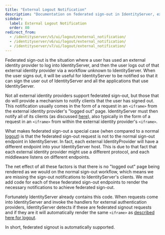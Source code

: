 ```yaml
---
title: "External Logout Notification"
description: "Documentation on federated sign-out in IdentityServer, explaining how external identity provider logout notifications are automatically processed to sign users out across all connected applications."
sidebar:
  label: External Logout Notification
  order: 80
redirect_from:
  - /identityserver/v5/ui/logout/external_notification/
  - /identityserver/v6/ui/logout/external_notification/
  - /identityserver/v7/ui/logout/external_notification/
---
```


Federated sign-out is the situation where a user has used an external identity provider to log into IdentityServer, and
then the user logs out of that external identity provider via a workflow unknown to IdentityServer.
When the user signs out, it will be useful for IdentityServer to be notified so that it can sign the user out of
IdentityServer and all the applications that use IdentityServer.

Not all external identity providers support federated sign-out, but those that do will provide a mechanism to notify
clients that the user has signed out.
This notification usually comes in the form of a request in an `<iframe>` from the external identity provider's "logged
out" page.
IdentityServer must then notify all of its clients (as discussed [here](/identityserver/ui/logout)), also typically in the form of a
request in an `<iframe>` from within the external identity provider's `<iframe>`.

What makes federated sign-out a special case (when compared to a normal [logout](/identityserver/ui/logout)) is that the federated
sign-out request is not to the normal sign-out endpoint in IdentityServer.
In fact, each external IdentityProvider will have a different endpoint into your IdentityServer host.
This is due to that fact that each external identity provider might use a different protocol, and each middleware
listens on different endpoints.

The net effect of all these factors is that there is no "logged out" page being rendered as we would on the normal
sign-out workflow,
which means we are missing the sign-out notifications to IdentityServer's clients.
We must add code for each of these federated sign-out endpoints to render the necessary notifications to achieve
federated sign-out.

Fortunately IdentityServer already contains this code.
When requests come into IdentityServer and invoke the handlers for external authentication providers, IdentityServer
detects if these are federated signout requests and if they are it will automatically render the same `<iframe>`
as [described here for logout](/identityserver/ui/logout).

In short, federated signout is automatically supported.
